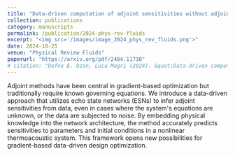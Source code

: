 ```yaml
---
title: "Data-driven computation of adjoint sensitivities without adjoint solvers: An application to thermoacoustics"
collection: publications
category: manuscripts
permalink: /publication/2024-phys-rev-fluids
excerpt: "<img src='/images/image_2024_phys_rev_fluids.png'>"
date: 2024-10-25
venue: "Physical Review Fluids"
paperurl: "https://arxiv.org/pdf/2404.11738"
# citation: "Defne E. Ozan, Luca Magri (2024). &quot;Data-driven computation of adjoint sensitivities without adjoint solvers: An application to thermoacoustics.&quot; <i>Phys. Rev. Fluids</i>. 9. 103902."
---
```


Adjoint methods have been central in gradient-based optimization but traditionally require known governing equations. We introduce a data-driven approach that utilizes echo state networks (ESNs) to infer adjoint sensitivities from data, even in cases where the system's equations are unknown, or the data are subjected to noise. By embedding physical knowledge into the network architecture, the method accurately predicts sensitivities to parameters and initial conditions in a nonlinear thermoacoustic system. This framework opens new possibilities for gradient-based data-driven design optimization.

